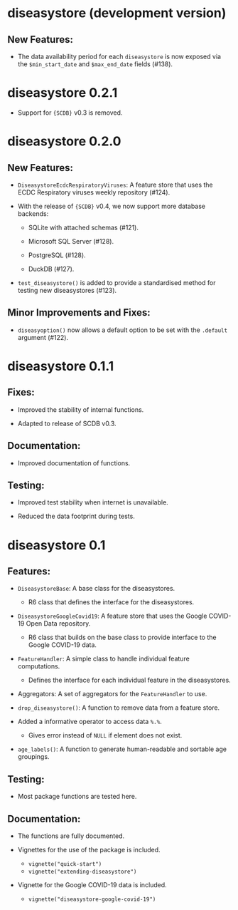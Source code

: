 # diseasystore (development version)

## New Features:

* The data availability period for each `diseasystore` is now exposed via the `$min_start_date` and `$max_end_date`
fields (#138).

# diseasystore 0.2.1

* Support for `{SCDB}` v0.3 is removed.

# diseasystore 0.2.0

## New Features:

* `DiseasystoreEcdcRespiratoryViruses`: A feature store that uses the ECDC Respiratory viruses weekly repository (#124).

* With the release of `{SCDB}` v0.4, we now support more database backends:

  * SQLite with attached schemas (#121).

  * Microsoft SQL Server (#128).

  * PostgreSQL (#128).

  * DuckDB (#127).

* `test_diseasystore()` is added to provide a standardised method for testing new diseasystores (#123).

## Minor Improvements and Fixes:

* `diseasyoption()` now allows a default option to be set with the `.default` argument (#122).

# diseasystore 0.1.1

## Fixes:

* Improved the stability of internal functions.

* Adapted to release of SCDB v0.3.

## Documentation:

* Improved documentation of functions.

## Testing:

* Improved test stability when internet is unavailable.

* Reduced the data footprint during tests.

# diseasystore 0.1

## Features:

* `DiseasystoreBase`: A base class for the diseasystores.
  * R6 class that defines the interface for the diseasystores.

* `DiseasystoreGoogleCovid19`: A feature store that uses the Google COVID-19 Open Data repository.
  * R6 class that builds on the base class to provide interface to the Google COVID-19 data.

* `FeatureHandler`: A simple class to handle individual feature computations.
  * Defines the interface for each individual feature in the diseasystores.

* Aggregators: A set of aggregators for the `FeatureHandler` to use.

* `drop_diseasystore()`: A function to remove data from a feature store.

* Added a informative operator to access data `%.%`.
  * Gives error instead of `NULL` if element does not exist.

* `age_labels()`: A function to generate human-readable and sortable age groupings.

## Testing:

* Most package functions are tested here.

## Documentation:

* The functions are fully documented.

* Vignettes for the use of the package is included.
  - `vignette("quick-start")`
  - `vignette("extending-diseasystore")`

* Vignette for the Google COVID-19 data is included.
  * `vignette("diseasystore-google-covid-19")`
